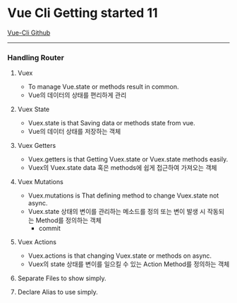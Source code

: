 # Vue Cli Getting started 11

[Vue-Cli Github](https://github.com/vuejs/vue-cli)

---
### Handling Router

1. Vuex
    - To manage Vue.state or methods result in common.
    - Vue의 데이터의 상태를 편리하게 관리
2. Vuex State
    - Vuex.state is that Saving data or methods state from vue. 
    - Vue의 데이터 상태를 저장하는 객체
3. Vuex Getters
    - Vuex.getters is that Getting Vuex.state or Vuex.state methods easily.
    - Vuex의 Vuex.state data 혹은 methods에 쉽게 접근하여 가져오는 객체
4. Vuex Mutations
    - Vuex.mutations is That defining method to change Vuex.state not async.
    - Vuex.state 상태의 변이를 관리하는 메소드를 정의 또는 변이 발생 시 작동되는 Method를 정의하는 객체
        - commit
5. Vuex Actions
    - Vuex.actions is that changing Vuex.state or methods on async.
    - Vuex의 state 상태를 변이를 일으킬 수 있는 Action Method를 정의하는 객체
    
6. Separate Files to show simply.
7. Declare Alias to use simply.